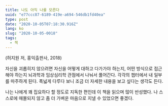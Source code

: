 ```yaml
---
title: 나도 아직 나를 모른다
uuid: "e77ccc87-6189-419e-a694-546db1fd40ea"
type: post
date: "2020-10-05T07:18:30.916Z"
lang: ko
slug: "2020-10-05-0018"
tags:
  - 책
---
```


(허지원 저, 홍익출판사, 2018)

자신을 괴롭히지 않으려면 자신을 어떻게 대하고 다가가야 하는지, 어떤 방식으로 접근해야 하는지 뇌과학과 임상심리학 관점에서 나눠서 풀어간다. 각각의 챕터에서 내 일부를 마주하게 된다. 폭넓게 다루다 보니 조금 더 자세한 내용을 보고 싶다는 생각도 든다.

나는 나에게 꽤 집요하다 할 정도로 지독한 편인데 이 책을 읽으며 많이 반성했다. 나 스스로에 매몰되지 않고 좀 더 가벼운 마음으로 지낼 수 있었으면 좋겠다.
